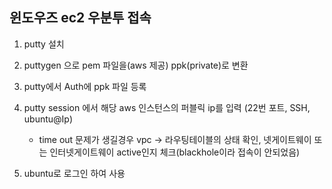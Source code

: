 ## 윈도우즈 ec2 우분투 접속

1. putty 설치

2. puttygen 으로 pem 파일을(aws 제공) ppk(private)로 변환 

3. putty에서 Auth에 ppk 파일 등록

4. putty session 에서 해당 aws 인스턴스의 퍼블릭 ip를 입력 (22번 포트, SSH, ubuntu@Ip)
    - time out 문제가 생길경우 vpc -> 라우팅테이블의 상태 확인, 넷게이트웨이 또는 인터넷게이트웨이 active인지 체크(blackhole이라 접속이 안되었음)

5. ubuntu로 로그인 하여 사용

      
